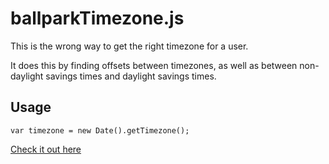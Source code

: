 ballparkTimezone.js
===================

This is the wrong way to get the right timezone for a user.

It does this by finding offsets between timezones, as well as
between non-daylight savings times and daylight savings times.

## Usage

    var timezone = new Date().getTimezone();

[Check it out here](http://www.notjam.es/ballparkTimezone.js/)
